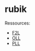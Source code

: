 # rubik

Ressources:
- [F2L](https://speedcubedb.com/a/3x3/F2L)
- [OLL](https://speedcubedb.com/a/3x3/OLL)
- [PLL](https://speedcubedb.com/a/3x3/PLL)
